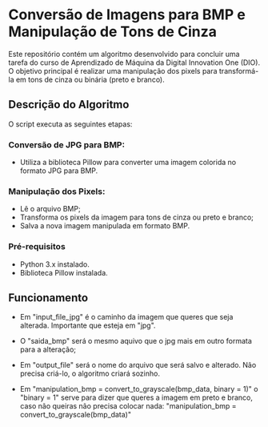# Conversão de Imagens para BMP e Manipulação de Tons de Cinza
Este repositório contém um algoritmo desenvolvido para concluir uma tarefa do curso de Aprendizado de Máquina da Digital Innovation One (DIO). O objetivo principal é realizar uma manipulação dos pixels para transformá-la em tons de cinza ou binária (preto e branco).

## Descrição do Algoritmo
O script executa as seguintes etapas:

### Conversão de JPG para BMP:
- Utiliza a biblioteca Pillow para converter uma imagem colorida no formato JPG para BMP.
  
### Manipulação dos Pixels:
- Lê o arquivo BMP;
- Transforma os pixels da imagem para tons de cinza ou preto e branco;
- Salva a nova imagem manipulada em formato BMP.

### Pré-requisitos
- Python 3.x instalado.
- Biblioteca Pillow instalada.
  
## Funcionamento
- Em "input_file_jpg" é o caminho da imagem que queres que seja alterada. Importante que esteja em "jpg".
- O "saida_bmp" será o mesmo aquivo que o jpg mais em outro formata para a alteração;
- Em "output_file" será o nome do arquivo que será salvo e alterado. Não precisa criá-lo, o algoritmo criará sozinho.

- Em "manipulation_bmp = convert_to_grayscale(bmp_data, binary = 1)" o "binary = 1" serve para dizer que queres a imagem em preto e branco, caso não queiras não precisa colocar nada: "manipulation_bmp = convert_to_grayscale(bmp_data)"
  
